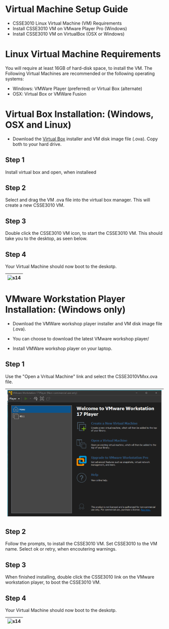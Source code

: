 # Virtual Machine Setup Guide


* CSSE3010 Linux Virtual Machine (VM) Requirements
* Install CSSE3010 VM on VMware Player Pro (Windows)
* Install CSSE3010 VM on VirtualBox (OSX or Windows)  

# Linux Virtual Machine Requirements
You will require at least 16GB of hard-disk space, to install the VM. The Following Virtual Machines are recommended or the following operating systems:

* Windows: VMWare Player (preferred) or Virtual Box (alternate)
* OSX: Virtual Box or VMWare Fusion

# Virtual Box Installation: (Windows, OSX and Linux)


* Download the [Virtual Box](https://www.virtualbox.org/) installer and VM disk image file (.ova). Copy both to your hard drive. 

## Step 1
Install virtual box and open, when installeed

## Step 2
Select and drag the VM .ova file into the virtual box manager. This will create a new CSSE3010 VM.

## Step 3
Double click the CSSE3010 VM icon, to start the CSSE3010 VM. This should take you to the desktop, as seen below.

## Step 4
Your Virtual Machine should now boot to the deskotp.

| ![s14](images/Picture14.png) |
|:--:|



# VMware Workstation Player Installation: (Windows only)


* Download the VMWare workshop player installer and VM disk image file (.ova).

* You can choose to download the latest VMware workshop player/ 

* Install VMWare workshop player on your laptop.


## Step 1
Use the "Open a Vritual Machine" link and select the CSSE3010VMxx.ova file.

| ![VMWare Manager](images/vmware.png) |
|:--:|



## Step 2
Follow the prompts, to install the CSSE3010 VM. Set CSSE3010 to the VM name. Select ok or retry, when encoutering warnings.


## Step 3
When finished installing, double click the CSSE3010 link on the VMware workstation player, to boot the CSSE3010 VM.

## Step 4
Your Virtual Machine should now boot to the deskotp.

| ![s14](images/Picture14.png) |
|:--:|


